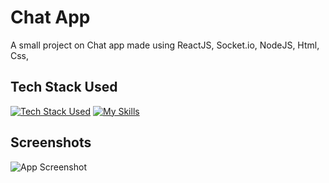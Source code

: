 
# Chat App

A small project on Chat app made using ReactJS, Socket.io, NodeJS, Html, Css, 


## Tech Stack Used
[![Tech Stack Used](https://skills.thijs.gg/icons?i=react,nodejs,html,css)](https://skills.thijs.gg)
[![My Skills](https://drive.google.com/file/d/1wHT0_tykkYbuZsOBgZm_19Hp05Wcfwwb/view?usp=drive_link)](https://skills.thijs.gg)
## Screenshots

![App Screenshot]((https://github.com/Pranav141/chat-app/blob/main/ss_1.png?raw=true))

